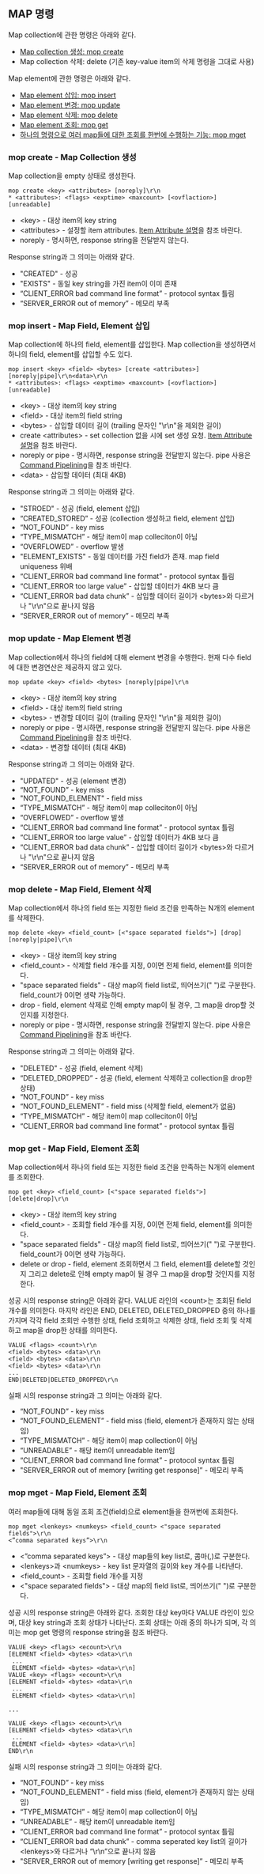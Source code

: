 MAP 명령
--------

Map collection에 관한 명령은 아래와 같다.

- [Map collection 생성: mop create](command-map-collection.md#mop-create---map-collection-생성)
- Map collection 삭제: delete (기존 key-value item의 삭제 명령을 그대로 사용)

Map element에 관한 명령은 아래와 같다. 

- [Map element 삽입: mop insert](command-map-collection.md#mop-insert---map-field-element-삽입)
- [Map element 변경: mop update](command-map-collection.md#mop-update---map-element-변경)
- [Map element 삭제: mop delete](command-map-collection.md#mop-delete---map-field-element-삭제)
- [Map element 조회: mop get](command-map-collection.md#mop-get---map-field-element-조회)
- [하나의 명령으로 여러 map들에 대한 조회를 한번에 수행하는 기능:  mop mget](command-map-collection.md#mop-mget---set-element-존재유무-검사)

### mop create - Map Collection 생성

Map collection을 empty 상태로 생성한다.

```
mop create <key> <attributes> [noreply]\r\n
* <attributes>: <flags> <exptime> <maxcount> [<ovflaction>] [unreadable]
```

- \<key\> - 대상 item의 key string
- \<attributes\> - 설정할 item attributes. [Item Attribute 설명](/doc/arcus-item-attribute.md)을 참조 바란다.
- noreply - 명시하면, response string을 전달받지 않는다.

Response string과 그 의미는 아래와 같다.

- "CREATED" - 성공
- "EXISTS" - 동일 key string을 가진 item이 이미 존재
- “CLIENT_ERROR bad command line format” - protocol syntax 틀림
- “SERVER_ERROR out of memory” - 메모리 부족

### mop insert - Map Field, Element 삽입

Map collection에 하나의 field, element를 삽입한다.
Map collection을 생성하면서 하나의 field, element를 삽입할 수도 있다.

```
mop insert <key> <field> <bytes> [create <attributes>] [noreply|pipe]\r\n<data>\r\n
* <attributes>: <flags> <exptime> <maxcount> [<ovflaction>] [unreadable]
```

- \<key\> - 대상 item의 key string
- \<field\> - 대상 item의 field string
- \<bytes\> - 삽입할 데이터 길이 (trailing 문자인 "\r\n"을 제외한 길이)
- create \<attributes\> - set collection 없을 시에 set 생성 요청.
                    [Item Attribute 설명](/doc/arcus-item-attribute.md)을 참조 바란다.
- noreply or pipe - 명시하면, response string을 전달받지 않는다. 
                    pipe 사용은 [Command Pipelining](/doc/command-pipelining.md)을 참조 바란다.
- \<data\> - 삽입할 데이터 (최대 4KB)

Response string과 그 의미는 아래와 같다.

- "STROED" - 성공 (field, element 삽입)
- “CREATED_STORED” - 성공 (collection 생성하고 field, element 삽입)
- “NOT_FOUND” - key miss
- “TYPE_MISMATCH” - 해당 item이 map colleciton이 아님
- “OVERFLOWED” - overflow 발생
- "ELEMENT_EXISTS" - 동일 데이터를 가진 field가 존재. map field uniqueness 위배
- “CLIENT_ERROR bad command line format” - protocol syntax 틀림
- “CLIENT_ERROR too large value” - 삽입할 데이터가 4KB 보다 큼
- “CLIENT_ERROR bad data chunk” - 삽입할 데이터 길이가 \<bytes\>와 다르거나 "\r\n"으로 끝나지 않음
- “SERVER_ERROR out of memory” - 메모리 부족

### mop update - Map Element 변경

Map collection에서 하나의 field에 대해 element 변경을 수행한다.
현재 다수 field에 대한 변경연산은 제공하지 않고 있다.

```
mop update <key> <field> <bytes> [noreply|pipe]\r\n
```

- \<key\> - 대상 item의 key string
- \<field\> - 대상 item의 field string
- \<bytes\> - 변경할 데이터 길이 (trailing 문자인 "\r\n"을 제외한 길이)
- noreply or pipe - 명시하면, response string을 전달받지 않는다. 
                    pipe 사용은 [Command Pipelining](/doc/command-pipelining.md)을 참조 바란다.
- \<data\> - 변경할 데이터 (최대 4KB)

Response string과 그 의미는 아래와 같다.

- "UPDATED" - 성공 (element 변경)
- “NOT_FOUND” - key miss
- "NOT_FOUND_ELEMENT" - field miss
- “TYPE_MISMATCH” - 해당 item이 map colleciton이 아님
- “OVERFLOWED” - overflow 발생
- “CLIENT_ERROR bad command line format” - protocol syntax 틀림
- “CLIENT_ERROR too large value” - 삽입할 데이터가 4KB 보다 큼
- “CLIENT_ERROR bad data chunk” - 삽입할 데이터 길이가 \<bytes\>와 다르거나 "\r\n"으로 끝나지 않음
- “SERVER_ERROR out of memory” - 메모리 부족

### mop delete - Map Field, Element 삭제

Map collection에서 하나의 field 또는 지정한 field 조건을 만족하는 N개의 element를 삭제한다.

```
mop delete <key> <field_count> [<"space separated fields">] [drop] [noreply|pipe]\r\n
```

- \<key\> - 대상 item의 key string
- \<field_count\> - 삭제할 field 개수를 지정, 0이면 전체 field, element를 의미한다.
- "space separated fields" - 대상 map의 field list로, 띄어쓰기(" ")로 구분한다. field_count가 0이면 생략 가능하다.
- drop - field, element 삭제로 인해 empty map이 될 경우, 그 map을 drop할 것인지를 지정한다.
- noreply or pipe - 명시하면, response string을 전달받지 않는다. 
                    pipe 사용은 [Command Pipelining](/doc/command-pipelining.md)을 참조 바란다.

Response string과 그 의미는 아래와 같다.

- "DELETED" - 성공 (field, element 삭제)
- “DELETED_DROPPED” - 성공 (field, element 삭제하고 collection을 drop한 상태)
- “NOT_FOUND” - key miss
- “NOT_FOUND_ELEMENT” - field miss (삭제할 field, element가 없음)
- “TYPE_MISMATCH” - 해당 item이 map colleciton이 아님
- “CLIENT_ERROR bad command line format” - protocol syntax 틀림

### mop get - Map Field, Element 조회

Map collection에서 하나의 field 또는 지정한 field 조건을 만족하는 N개의 element를 조회한다.

```
mop get <key> <field_count> [<"space separated fields">] [delete|drop]\r\n
```

- \<key\> - 대상 item의 key string
- \<field_count\> - 조회할 field 개수를 지정, 0이면 전체 field, element를 의미한다.
- "space separated fields" - 대상 map의 field list로, 띄어쓰기(" ")로 구분한다. field_count가 0이면 생략 가능하다.
- delete or drop - field, element 조회하면서 그 field, element를 delete할 것인지
                   그리고 delete로 인해 empty map이 될 경우 그 map을 drop할 것인지를 지정한다.

성공 시의 response string은 아래와 같다.
VALUE 라인의 \<count\>는 조회된 field 개수를 의미한다. 
마지막 라인은 END, DELETED, DELETED_DROPPED 중의 하나를 가지며
각각 field 조회만 수행한 상태, field 조회하고 삭제한 상태,
field 조회 및 삭제하고 map을 drop한 상태를 의미한다.

```
VALUE <flags> <count>\r\n
<field> <bytes> <data>\r\n
<field> <bytes> <data>\r\n
<field> <bytes> <data>\r\n
...
END|DELETED|DELETED_DROPPED\r\n
```

실패 시의 response string과 그 의미는 아래와 같다.

- “NOT_FOUND”	- key miss
- “NOT_FOUND_ELEMENT”	- field miss (field, element가 존재하지 않는 상태임)
- “TYPE_MISMATCH”	- 해당 item이 map collection이 아님
- “UNREADABLE” - 해당 item이 unreadable item임
- “CLIENT_ERROR bad command line format” - protocol syntax 틀림
- "SERVER_ERROR out of memory [writing get response]”	- 메모리 부족

### mop mget - Map Field, Element 조회

여러 map들에 대해 동일 조회 조건(field)으로 element들을 한꺼번에 조회한다.

```
mop mget <lenkeys> <numkeys> <field_count> <"space separated fields">\r\n
<”comma separated keys”>\r\n
```

- \<”comma separated keys”\> - 대상 map들의 key list로, 콤마(,)로 구분한다.
- \<lenkeys\>과 \<numkeys> - key list 문자열의 길이와 key 개수를 나타낸다.
- \<field_count\> - 조회할 field 개수를 지정
- \<"space separated fields"\> - 대상 map의 field list로, 띄어쓰기(" ")로 구분한다.

성공 시의 response string은 아래와 같다.
조회한 대상 key마다 VALUE 라인이 있으며, 대상 key string과 조회 상태가 나타난다.
조회 상태는 아래 중의 하나가 되며, 각 의미는 mop get 명령의 response string을 참조 바란다.

```
VALUE <key> <flags> <ecount>\r\n
[ELEMENT <field> <bytes> <data>\r\n
 ...
 ELEMENT <field> <bytes> <data>\r\n]
VALUE <key> <flags> <ecount>\r\n
[ELEMENT <field> <bytes> <data>\r\n
 ...
 ELEMENT <field> <bytes> <data>\r\n]

...

VALUE <key> <flags> <ecount>\r\n
[ELEMENT <field> <bytes> <data>\r\n
 ...
 ELEMENT <field> <bytes> <data>\r\n]
END\r\n
```
 
실패 시의 response string과 그 의미는 아래와 같다.

- “NOT_FOUND”	- key miss
- “NOT_FOUND_ELEMENT”	- field miss (field, element가 존재하지 않는 상태임)
- “TYPE_MISMATCH”	- 해당 item이 map collection이 아님
- “UNREADABLE” - 해당 item이 unreadable item임
- “CLIENT_ERROR bad command line format” - protocol syntax 틀림
- “CLIENT_ERROR bad data chunk”	- comma seperated key list의 길이가 \<lenkeys\>와 다르거나 “\r\n”으로 끝나지 않음
- "SERVER_ERROR out of memory [writing get response]”	- 메모리 부족

